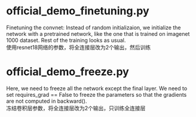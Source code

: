# official_demo_finetuning.py
Finetuning the convnet: Instead of random initializaion, we initialize the network with a pretrained network, like the one that is trained on imagenet 1000 dataset. Rest of the training looks as usual.  
使用resnet18网络的参数，将全连接层改为2个输出，然后训练

# official_demo_freeze.py
Here, we need to freeze all the network except the final layer. We need to set requires_grad == False to freeze the parameters so that the gradients are not computed in backward().  
冻结卷积层参数，将全连接层改为2个输出，只训练全连接层
